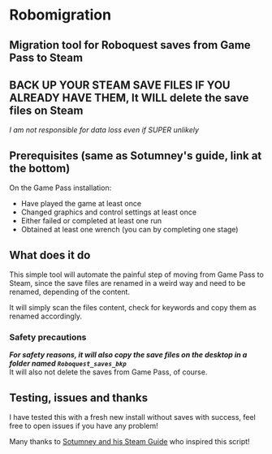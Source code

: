 # Robomigration

## Migration tool for Roboquest saves from Game Pass to Steam

## **BACK UP YOUR STEAM SAVE FILES IF YOU ALREADY HAVE THEM, It WILL delete the save files on Steam**
*I am not responsible for data loss even if SUPER unlikely*

## Prerequisites (same as Sotumney's guide, link at the bottom)
On the Game Pass installation:
- Have played the game at least once
- Changed graphics and control settings at least once
- Either failed or completed at least one run
- Obtained at least one wrench (you can by completing one stage)

## What does it do

This simple tool will automate the painful step of moving from Game Pass to Steam, since the save files are renamed in a weird way and need to be renamed, depending of the content.

It will simply scan the files content, check for keywords and copy them as renamed accordingly.

### Safety precautions

***For safety reasons, it will also copy the save files on the desktop in a folder named `Roboquest_saves_bkp`***
\
It will also not delete the saves from Game Pass, of course.

## Testing, issues and thanks

I have tested this with a fresh new install without saves with success, feel free to open issues if you have any problem!

Many thanks to [Sotumney and his Steam Guide](https://steamcommunity.com/sharedfiles/filedetails/?id=2827009411) who inspired this script!
